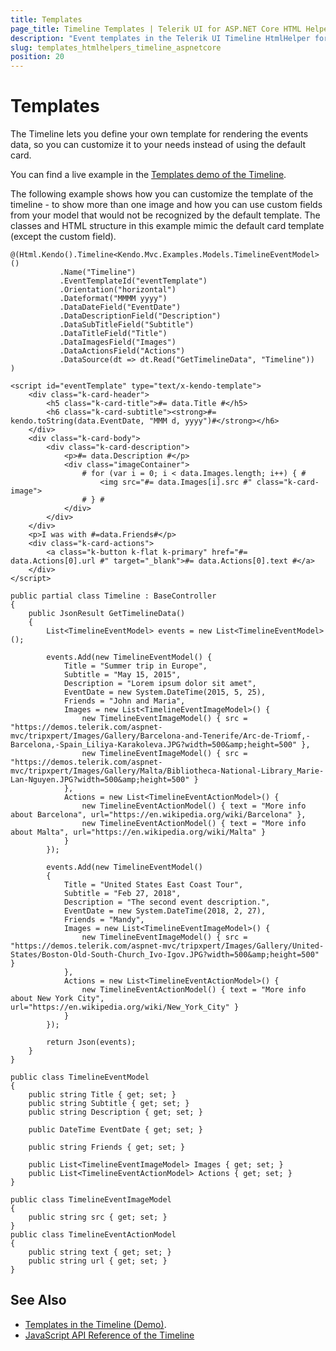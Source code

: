 ```yaml
---
title: Templates
page_title: Timeline Templates | Telerik UI for ASP.NET Core HTML Helpers
description: "Event templates in the Telerik UI Timeline HtmlHelper for ASP.NET Core (MVC 6 or ASP.NET Core MVC)."
slug: templates_htmlhelpers_timeline_aspnetcore
position: 20
---
```


# Templates

The Timeline lets you define your own template for rendering the events data, so you can customize it to your needs instead of using the default card.

You can find a live example in the [Templates demo of the Timeline](https://demos.telerik.com/aspnet-core/timeline/templates).

The following example shows how you can customize the template of the timeline - to show more than one image and how you can use custom fields from your model that would not be recognized by the default template. The classes and HTML structure in this example mimic the default card template (except the custom field).

```Razor
@(Html.Kendo().Timeline<Kendo.Mvc.Examples.Models.TimelineEventModel>()
           .Name("Timeline")
           .EventTemplateId("eventTemplate")
           .Orientation("horizontal")
           .Dateformat("MMMM yyyy")
           .DataDateField("EventDate")
           .DataDescriptionField("Description")
           .DataSubTitleField("Subtitle")
           .DataTitleField("Title")
           .DataImagesField("Images")
           .DataActionsField("Actions")
           .DataSource(dt => dt.Read("GetTimelineData", "Timeline"))
)

<script id="eventTemplate" type="text/x-kendo-template">
    <div class="k-card-header">
        <h5 class="k-card-title">#= data.Title #</h5>
        <h6 class="k-card-subtitle"><strong>#= kendo.toString(data.EventDate, "MMM d, yyyy")#</strong></h6>
    </div>
    <div class="k-card-body">
        <div class="k-card-description">
            <p>#= data.Description #</p>
            <div class="imageContainer">
                # for (var i = 0; i < data.Images.length; i++) { #
                    <img src="#= data.Images[i].src #" class="k-card-image">
                # } #
            </div>
        </div>
    </div>
    <p>I was with #=data.Friends#</p>
    <div class="k-card-actions">
        <a class="k-button k-flat k-primary" href="#= data.Actions[0].url #" target="_blank">#= data.Actions[0].text #</a>
    </div>
</script>
```
```Controller
public partial class Timeline : BaseController
{
    public JsonResult GetTimelineData()
    {
        List<TimelineEventModel> events = new List<TimelineEventModel>();

        events.Add(new TimelineEventModel() {
            Title = "Summer trip in Europe",
            Subtitle = "May 15, 2015",
            Description = "Lorem ipsum dolor sit amet",
            EventDate = new System.DateTime(2015, 5, 25),
            Friends = "John and Maria",
            Images = new List<TimelineEventImageModel>() {
                new TimelineEventImageModel() { src = "https://demos.telerik.com/aspnet-mvc/tripxpert/Images/Gallery/Barcelona-and-Tenerife/Arc-de-Triomf,-Barcelona,-Spain_Liliya-Karakoleva.JPG?width=500&amp;height=500" },
                new TimelineEventImageModel() { src = "https://demos.telerik.com/aspnet-mvc/tripxpert/Images/Gallery/Malta/Bibliotheca-National-Library_Marie-Lan-Nguyen.JPG?width=500&amp;height=500" }
            },
            Actions = new List<TimelineEventActionModel>() {
                new TimelineEventActionModel() { text = "More info about Barcelona", url="https://en.wikipedia.org/wiki/Barcelona" },
                new TimelineEventActionModel() { text = "More info about Malta", url="https://en.wikipedia.org/wiki/Malta" }
            }
        });

        events.Add(new TimelineEventModel()
        {
            Title = "United States East Coast Tour",
            Subtitle = "Feb 27, 2018",
            Description = "The second event description.",
            EventDate = new System.DateTime(2018, 2, 27),
            Friends = "Mandy",
            Images = new List<TimelineEventImageModel>() {
                new TimelineEventImageModel() { src = "https://demos.telerik.com/aspnet-mvc/tripxpert/Images/Gallery/United-States/Boston-Old-South-Church_Ivo-Igov.JPG?width=500&amp;height=500" }
            },
            Actions = new List<TimelineEventActionModel>() {
                new TimelineEventActionModel() { text = "More info about New York City", url="https://en.wikipedia.org/wiki/New_York_City" }
            }
        });

        return Json(events);
    }
}
```
```Model
public class TimelineEventModel
{
    public string Title { get; set; }
    public string Subtitle { get; set; }
    public string Description { get; set; }

    public DateTime EventDate { get; set; }

    public string Friends { get; set; }

    public List<TimelineEventImageModel> Images { get; set; }
    public List<TimelineEventActionModel> Actions { get; set; }
}

public class TimelineEventImageModel
{
    public string src { get; set; }
}
public class TimelineEventActionModel
{
    public string text { get; set; }
    public string url { get; set; }
}
```

## See Also


* [Templates in the Timeline (Demo)](https://demos.telerik.com/aspnet-core/timeline/templates).
* [JavaScript API Reference of the Timeline](/api/javascript/ui/timeline)

